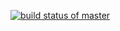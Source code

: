 [![build status of master](https://travis-ci.org/estowe/hw02_TestTriangle.svg?branch=master)](https://travis-ci.org/estowe/hw02_TestTriangle)
